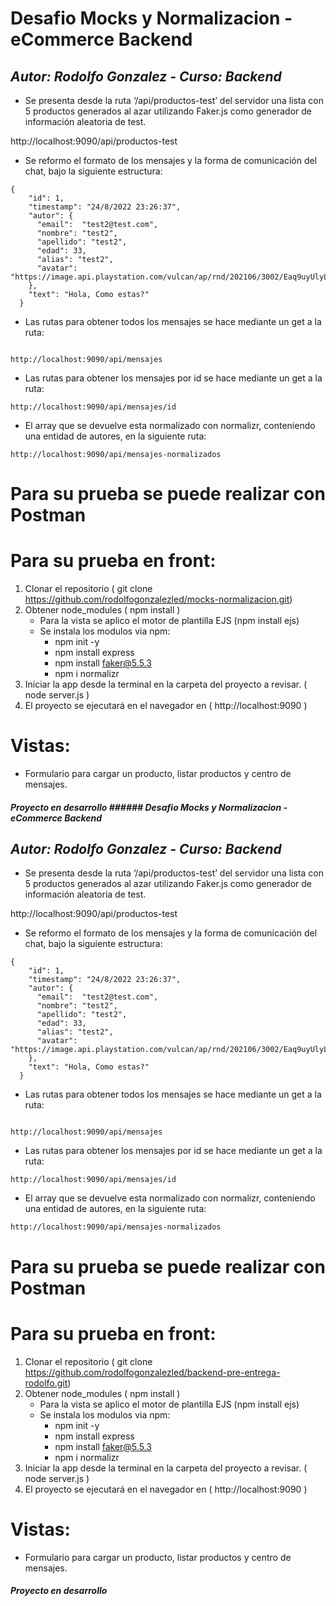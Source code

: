# Desafio Mocks y Normalizacion - eCommerce Backend #

## _Autor: Rodolfo Gonzalez - Curso: Backend_

- Se presenta desde la ruta ‘/api/productos-test’ del servidor una lista con 5 productos generados al azar utilizando Faker.js como generador de información aleatoria de test.

http://localhost:9090/api/productos-test


- Se reformo el formato de los mensajes y la forma de comunicación del chat, bajo la siguiente estructura:

```
{
    "id": 1,
    "timestamp": "24/8/2022 23:26:37",
    "autor": {
      "email":  "test2@test.com",
      "nombre": "test2",
      "apellido": "test2",
      "edad": 33,
      "alias": "test2",
      "avatar": "https://image.api.playstation.com/vulcan/ap/rnd/202106/3002/Eaq9uyUlyLZK8L5xTlsPl0rM.png"
    },
    "text": "Hola, Como estas?"
  }
```

- Las rutas para obtener todos los mensajes se hace mediante un get a la ruta:
```

http://localhost:9090/api/mensajes
```

- Las rutas para obtener los mensajes por id se hace mediante un get a la ruta:
```
http://localhost:9090/api/mensajes/id
```

- El array que se devuelve esta normalizado con normalizr, conteniendo una entidad de autores, en la siguiente ruta:

```
http://localhost:9090/api/mensajes-normalizados
```

# Para su prueba se puede realizar con Postman

# Para su prueba en front:
1.	Clonar el repositorio ( git clone https://github.com/rodolfogonzalezled/mocks-normalizacion.git)
2.	Obtener node_modules ( npm install )
    - Para la vista se aplico el motor de plantilla EJS (npm install ejs)
    - Se instala los modulos via npm:
        - npm init -y
        - npm install express
        - npm install faker@5.5.3
        - npm i normalizr
3.	Iniciar la app desde la terminal en la carpeta del proyecto a revisar. ( node server.js )
4.	El proyecto se ejecutará en el navegador en ( http://localhost:9090 )  

# Vistas:
- Formulario para cargar un producto, listar productos y centro de mensajes.

##### Proyecto en desarrollo ###### Desafio Mocks y Normalizacion - eCommerce Backend #

## _Autor: Rodolfo Gonzalez - Curso: Backend_

- Se presenta desde la ruta ‘/api/productos-test’ del servidor una lista con 5 productos generados al azar utilizando Faker.js como generador de información aleatoria de test.

http://localhost:9090/api/productos-test


- Se reformo el formato de los mensajes y la forma de comunicación del chat, bajo la siguiente estructura:

```
{
    "id": 1,
    "timestamp": "24/8/2022 23:26:37",
    "autor": {
      "email":  "test2@test.com",
      "nombre": "test2",
      "apellido": "test2",
      "edad": 33,
      "alias": "test2",
      "avatar": "https://image.api.playstation.com/vulcan/ap/rnd/202106/3002/Eaq9uyUlyLZK8L5xTlsPl0rM.png"
    },
    "text": "Hola, Como estas?"
  }
```

- Las rutas para obtener todos los mensajes se hace mediante un get a la ruta:
```

http://localhost:9090/api/mensajes
```

- Las rutas para obtener los mensajes por id se hace mediante un get a la ruta:
```
http://localhost:9090/api/mensajes/id
```

- El array que se devuelve esta normalizado con normalizr, conteniendo una entidad de autores, en la siguiente ruta:

```
http://localhost:9090/api/mensajes-normalizados
```

# Para su prueba se puede realizar con Postman

# Para su prueba en front:
1.	Clonar el repositorio ( git clone https://github.com/rodolfogonzalezled/backend-pre-entrega-rodolfo.git)
2.	Obtener node_modules ( npm install )
    - Para la vista se aplico el motor de plantilla EJS (npm install ejs)
    - Se instala los modulos via npm:
        - npm init -y
        - npm install express
        - npm install faker@5.5.3
        - npm i normalizr
3.	Iniciar la app desde la terminal en la carpeta del proyecto a revisar. ( node server.js )
4.	El proyecto se ejecutará en el navegador en ( http://localhost:9090 )  

# Vistas:
- Formulario para cargar un producto, listar productos y centro de mensajes.

##### Proyecto en desarrollo #####